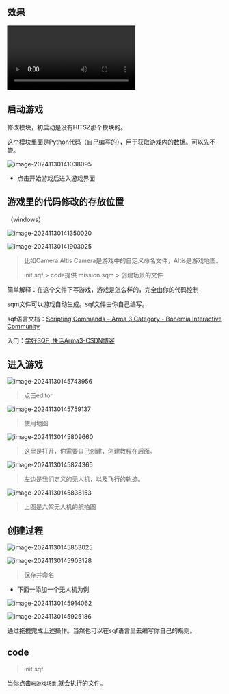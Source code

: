 ## 效果

<video src="README.assets/video.mp4"></video>

## 启动游戏

修改模块，初启动是没有HITSZ那个模块的。

这个模块里面是Python代码（自己编写的），用于获取游戏内的数据。可以先不管。

![image-20241130141038095](README.assets/image-20241130141038095.png)

- 点击开始游戏后进入游戏界面

## 游戏里的代码修改的存放位置

（windows）

![image-20241130141350020](README.assets/image-20241130141350020.png)

![image-20241130141903025](README.assets/image-20241130141903025.png)

> 比如Camera.Altis  Camera是游戏中的自定义命名文件，Altis是游戏地图。
>
> init.sqf  >  code提供
> mission.sqm > 创建场景的文件

简单解释：在这个文件下写游戏，游戏是怎么样的，完全由你的代码控制

sqm文件可以游戏自动生成。sqf文件由你自己编写。

sqf语言文档：[Scripting Commands – Arma 3 Category - Bohemia Interactive Community](https://community.bistudio.com/wiki/Category:Arma_3:_Scripting_Commands)

入门：[学好SQF, 快活Arma3-CSDN博客](https://blog.csdn.net/qq_35697906/article/details/123844766)

## 进入游戏

![image-20241130145743956](README.assets/image-20241130145743956.png)

> 点击editor

![image-20241130145759137](README.assets/image-20241130145759137.png)

> 使用地图

![image-20241130145809660](README.assets/image-20241130145809660.png)

> 这里是打开，你需要自己创建，创建教程在后面。

![image-20241130145824365](README.assets/image-20241130145824365.png)

> 左边是我们定义的无人机，以及飞行的轨迹。

![image-20241130145838153](README.assets/image-20241130145838153.png)

> 上图是六架无人机的航拍图



## 创建过程

![image-20241130145853025](README.assets/image-20241130145853025.png)

![image-20241130145903128](README.assets/image-20241130145903128.png)

> 保存并命名

- 下面一添加一个无人机为例

![image-20241130145914062](README.assets/image-20241130145914062.png)

![image-20241130145925186](README.assets/image-20241130145925186.png)

通过拖拽完成上述操作。当然也可以在sqf语言里去编写你自己的规则。

## code 

> init.sqf

当你点击`玩游戏场景`,就会执行的文件。

